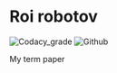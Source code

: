 # Roi robotov

![Codacy_grade](https://img.shields.io/codacy/grade/2a5ed433692b45648cd1128c8a60edc8?style=plastic) ![Github](https://img.shields.io/github/license/ErshovVladislav10M/Roi_robotov?style=plastic)

 My term paper

